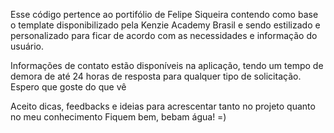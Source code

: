 Esse código pertence ao portifólio de Felipe Siqueira contendo como base o template disponibilizado pela Kenzie Academy Brasil e sendo estilizado e personalizado para ficar de acordo com as necessidades e informação do usuário.

Informações de contato estão disponíveis na aplicação, tendo um tempo de demora de até 24 horas de resposta para qualquer tipo de solicitação.
Espero que goste do que vê

Aceito dicas, feedbacks e ideias para acrescentar tanto no projeto quanto no meu conhecimento
Fiquem bem, bebam água!
=)
